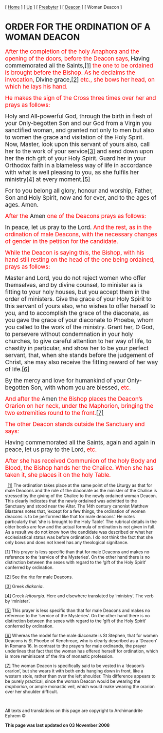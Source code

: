 \[ [Home](index.md) \] \[ [Up](ordinations.md) \] \[ [Presbyter](presbyter.md) \] \[ [Deacon](deacon.md) \] \[ Woman Deacon \]

<span style="mso-bidi-font-size: 10.0pt; font-weight: normal; mso-bidi-font-weight: bold"></span>

ORDER FOR THE ORDINATION OF A WOMAN DEACON
==========================================

<span style="font-size:14.0pt;
mso-bidi-font-size:10.0pt;color:red;mso-bidi-font-style:italic">After the completion of the holy Anaphora and the opening of the doors, before the Deacon says,</span> <span style="font-size:14.0pt;
mso-bidi-font-size:10.0pt">Having commemorated all the Saints,<a href="#_ftn1" id="_ftnref1">[1]</a> <span style="color:red;mso-bidi-font-style:italic">the one to be ordained is brought before the Bishop. As he declaims the invocation, </span>Divine grace,<a href="#_ftn2" id="_ftnref2">[2]</a> <span style="color:red;mso-bidi-font-style:italic">etc., she bows her head, on which he lays his hand. </span></span>

<span style="font-size:14.0pt;
mso-bidi-font-size:10.0pt;color:red;mso-bidi-font-style:italic">He makes the sign of the Cross three times over her and prays as follows:</span>

<span style="font-size:14.0pt;
mso-bidi-font-size:10.0pt">Holy and All-powerful God, through the birth in flesh of your Only-begotten Son and our God from a Virgin you sanctified woman, and granted not only to men but also to women the grace and visitation of the Holy Spirit. Now, Master, look upon this servant of yours also, call her to the work of your service<a href="#_ftn3" id="_ftnref3">[3]</a> and send down upon her the rich gift of your Holy Spirit. Guard her in your Orthodox faith in a blameless way of life in accordance with what is well pleasing to you, as she fulfils her ministry<a href="#_ftn4" id="_ftnref4">[4]</a> at every moment.<a href="#_ftn5" id="_ftnref5">[5]</a> </span>

<span style="font-size:14.0pt;
mso-bidi-font-size:10.0pt">For to you belong all glory, honour and worship, Father, Son and Holy Spirit, now and for ever, and to the ages of ages. Amen. </span>

<span style="font-size:14.0pt;
mso-bidi-font-size:10.0pt;color:red;mso-bidi-font-style:italic">After the </span><span style="font-size:14.0pt;mso-bidi-font-size:10.0pt">Amen <span style="color:red;mso-bidi-font-style:italic">one of the Deacons prays as follows:</span> </span>

<span style="font-size:14.0pt;mso-bidi-font-size:10.0pt">In peace, let us pray to the Lord. <span style="color:red;mso-bidi-font-style:italic">And the rest, as in the ordination of male Deacons, with the necessary changes of gender in the petition for the candidate. </span></span>

<span style="font-size:14.0pt;mso-bidi-font-size:10.0pt;
color:red;font-style:normal;mso-bidi-font-style:italic">While the Deacon is saying this, the Bishop, with his hand still resting on the head of the one being ordained, prays as follows:</span>

<span style="font-size:14.0pt;
mso-bidi-font-size:10.0pt">Master and Lord, you do not reject women who offer themselves, and by divine counsel, to minister as is fitting to your holy houses, but you accept them in the order of ministers. Give the grace of your Holy Spirit to this servant of yours also, who wishes to offer herself to you, and to accomplish the grace of the diaconate, as you gave the grace of your diaconate to Phoebe, whom you called to the work of the ministry. Grant her, O God, to persevere without condemnation in your holy churches, to give careful attention to her way of life, to chastity in particular, and show her to be your perfect servant, that, when she stands before the judgement of Christ, she may also receive the fitting reward of her way of life.<a href="#_ftn6" id="_ftnref6">[6]</a> </span>

<span style="font-size:14.0pt;
mso-bidi-font-size:10.0pt">By the mercy and love for humankind of your Only-begotten Son, with whom you are blessed,<span style="color:red;mso-bidi-font-style:
italic"> etc.</span> </span>

<span style="font-size:14.0pt;
mso-bidi-font-size:10.0pt;color:red;mso-bidi-font-style:italic">And after the </span><span style="font-size:14.0pt;mso-bidi-font-size:10.0pt">Amen <span style="color:red;mso-bidi-font-style:italic">the Bishop places the Deacon’s Orarion on her neck, under the Maphorion, bringing the two extremities round to the front.<a href="#_ftn7" id="_ftnref7">[7]</a> </span></span>

<span style="font-size:14.0pt;mso-bidi-font-size:10.0pt;color:red;font-style:normal;
mso-bidi-font-style:italic">The other Deacon stands outside the Sanctuary and says:</span>

<span style="font-size:14.0pt;
mso-bidi-font-size:10.0pt">Having commemorated all the Saints, again and again in peace, let us pray to the Lord, <span style="color:red;mso-bidi-font-style:
italic">etc. </span></span>

<span style="font-size:14.0pt;
mso-bidi-font-size:10.0pt;color:red;mso-bidi-font-style:italic">After she has received Communion of the holy Body and Blood, the Bishop hands her the Chalice. When she has taken it, she places it on the holy Table.</span>

 
<a href="#_ftnref1" id="_ftn1">[1]</a><span style="mso-bidi-font-size: 10.0pt"> The ordination takes place at the same point of the Liturgy as that for male Deacons and the role of the diaconate as the minister of the Chalice is stressed by the giving of the Chalice to the newly ordained woman Deacon. This clearly indicates that the newly ordained was admitted to the Sanctuary and stood near the Altar. The 14th century canonist Matthew Blastares notes that, ’except for a few things, the ordination of women deacons is to be performed like that for male deacons’. He notes particularly that ‘she is brought to the Holy Table’. The rubrical details in the  older books are few and the actual formula of ordination is not given in full. As a result we do not know how the candidate was described or what her ecclesiastical status was before ordination. I do not think the fact that she only bows and does not kneel has any theological signifance. </span>

<span style="mso-bidi-font-size: 10.0pt">\[1\] This prayer is less specific than that for male Deacons and makes no reference to the ‘service of the Mysteries’. On the other hand there is no distinction between the sexes with regard to the ‘gift of the Holy Spirit’ conferred by ordination. </span>

<span style="mso-bidi-font-size: 10.0pt"><a href="#_ftnref2" id="_ftn2">[2]</a> See the rite for male Deacons. </span>

<span style="mso-bidi-font-size: 10.0pt"><a href="#_ftnref3" id="_ftn3">[3]</a> Greek *diakonia*. </span>

<span style="mso-bidi-font-size: 10.0pt"><a href="#_ftnref4" id="_ftn4">[4]</a> Greek *leitourgia*. Here and elsewhere translated by ‘ministry’. The verb by ‘minister’. </span>

<span style="mso-bidi-font-size: 10.0pt"><a href="#_ftnref5" id="_ftn5">[5]</a> This prayer is less specific than that for male Deacons and makes no reference to the ‘service of the Mysteries’. On the other hand there is no distinction between the sexes with regard to the ‘gift of the Holy Spirit’ conferred by ordination. </span>

<span style="mso-bidi-font-size: 10.0pt"><a href="#_ftnref6" id="_ftn6">[6]</a> Whereas the model for the male diaconate is St Stephen, that for women Deacons is St Phoebe of Kenchreae, who is clearly described as a ‘Deacon’ in Romans 16. In contrast to the prayers for male ordinands, the prayer underlines that fact that the woman has offered herself for ordination, which is more reminiscent of the rite of monastic profession. </span>

<span style="mso-bidi-font-size: 10.0pt"><a href="#_ftnref7" id="_ftn7">[7]</a> The woman Deacon is specifically said to be vested in a ‘deacon’s orarion’, but she wears it with both ends hanging down in front, like a western stole, rather than over the left shoulder. This difference appears to be purely practical, since the woman Deacon would be wearing the *maphorion*, or ample monastic veil, which would make wearing the orarion over her shoulder difficult. </span>

 

All texts and translations on this page are copyright to
Archimandrite Ephrem ©

**This page was last updated on 03 November 2008**
